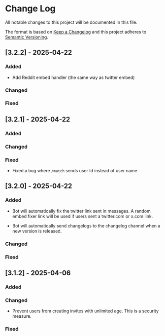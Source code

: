 # Change Log
All notable changes to this project will be documented in this file.
 
The format is based on [Keep a Changelog](http://keepachangelog.com/) and this project adheres to [Semantic Versioning](http://semver.org/).

## [3.2.2] - 2025-04-22

### Added

- Add Reddit embed handler (the same way as twitter embed)

### Changed

### Fixed

## [3.2.1] - 2025-04-22

### Added

### Changed

### Fixed

- Fixed a bug where ``/match`` sends user Id instead of user name


## [3.2.0] - 2025-04-22

### Added

- Bot will automatically fix the twitter link sent in messages. A random embed fixer link will be used if users sent a twitter.com or x.com link.

- Bot will automatically send changelogs to the changelog channel when a new version is released.

### Changed

### Fixed

## [3.1.2] - 2025-04-06

### Added

### Changed

- Prevent users from creating invites with unlimited age. This is a security measure.

### Fixed
